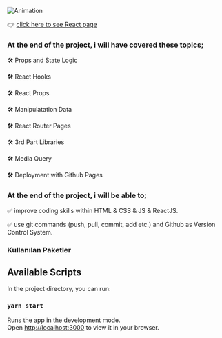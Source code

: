 ![Animation](https://user-images.githubusercontent.com/99739515/175813871-3580ff6a-b0a7-45f2-8f13-2e9013785e69.gif)

👉 [click here to see React page](https://yaserdemet.github.io/my-app/)


### At the end of the project, i will have covered these topics;

🛠 Props and State Logic

🛠 React Hooks 
 
🛠 React Props

🛠 Manipulatation Data

🛠 React Router Pages

🛠 3rd Part Libraries 

🛠 Media Query 

🛠 Deployment with Github Pages


### At the end of the project, i will be able to;

✅ improve coding skills within HTML & CSS & JS & ReactJS.

✅ use git commands (push, pull, commit, add etc.) and Github as Version Control System.

### Kullanılan Paketler


## Available Scripts

In the project directory, you can run:

### `yarn start`

Runs the app in the development mode.\
Open [http://localhost:3000](http://localhost:3000) to view it in your browser.

